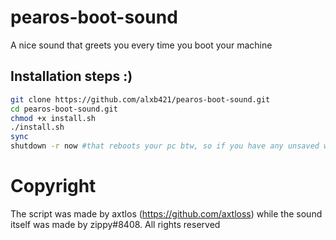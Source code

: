 # pearos-boot-sound
A nice sound that greets you every time you boot your machine
## Installation steps :)
```sh
git clone https://github.com/alxb421/pearos-boot-sound.git
cd pearos-boot-sound.git
chmod +x install.sh
./install.sh
sync
shutdown -r now #that reboots your pc btw, so if you have any unsaved work, well...
```


# Copyright
The script was made by axtlos (https://github.com/axtloss) while the sound itself was made by zippy#8408. All rights reserved
